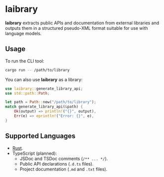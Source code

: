# laibrary

**laibrary** extracts public APIs and documentation from external libraries and outputs them in a structured pseudo-XML format suitable for use with language models.

## Usage

To run the CLI tool:

```sh
cargo run -- /path/to/library
```

You can also use **laibrary** as a library:

```rust
use laibrary::generate_library_api;
use std::path::Path;

let path = Path::new("/path/to/library");
match generate_library_api(&path) {
    Ok(output) => println!("{}", output),
    Err(e) => eprintln!("Error: {}", e),
}
```

## Supported Languages

- [Rust](src/languages/rust/README.md).
- TypeScript (planned):
  - JSDoc and TSDoc comments (`/** ... */`).
  - Public API declarations (`.d.ts` files).
  - Project documentation (`.md` and `.txt` files).
